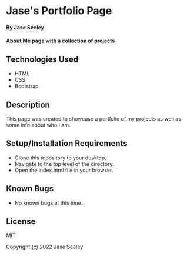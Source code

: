 # Jase's Portfolio Page

#### By Jase Seeley

#### About Me page with a collection of projects 

## Technologies Used

* HTML
* CSS
* Bootstrap

## Description

This page was created to showcase a portfolio of my projects as well as some info about who I am.

## Setup/Installation Requirements
 
* Clone this repository to your desktop.
* Navigate to the top level of the directory.
* Open the index.html file in your browser.

## Known Bugs

* No known bugs at this time.

## License

MIT

Copyright (c) 2022 Jase Seeley